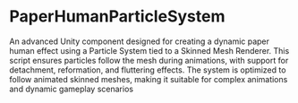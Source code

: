 # PaperHumanParticleSystem
 An advanced Unity component designed for creating a dynamic paper human effect using a Particle System tied to a Skinned Mesh Renderer. This script ensures particles follow the mesh during animations, with support for detachment, reformation, and fluttering effects. The system is optimized to follow animated skinned meshes, making it suitable for complex animations and dynamic gameplay scenarios
